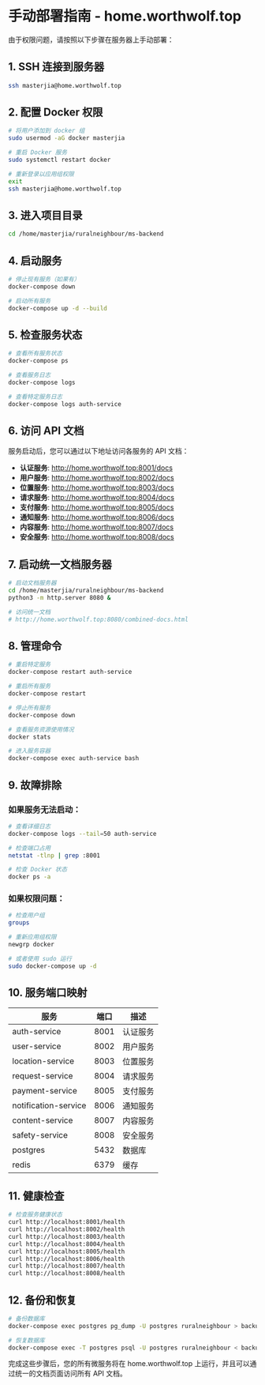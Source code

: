 # 手动部署指南 - home.worthwolf.top

由于权限问题，请按照以下步骤在服务器上手动部署：

## 1. SSH 连接到服务器

```bash
ssh masterjia@home.worthwolf.top
```

## 2. 配置 Docker 权限

```bash
# 将用户添加到 docker 组
sudo usermod -aG docker masterjia

# 重启 Docker 服务
sudo systemctl restart docker

# 重新登录以应用组权限
exit
ssh masterjia@home.worthwolf.top
```

## 3. 进入项目目录

```bash
cd /home/masterjia/ruralneighbour/ms-backend
```

## 4. 启动服务

```bash
# 停止现有服务（如果有）
docker-compose down

# 启动所有服务
docker-compose up -d --build
```

## 5. 检查服务状态

```bash
# 查看所有服务状态
docker-compose ps

# 查看服务日志
docker-compose logs

# 查看特定服务日志
docker-compose logs auth-service
```

## 6. 访问 API 文档

服务启动后，您可以通过以下地址访问各服务的 API 文档：

- **认证服务**: http://home.worthwolf.top:8001/docs
- **用户服务**: http://home.worthwolf.top:8002/docs
- **位置服务**: http://home.worthwolf.top:8003/docs
- **请求服务**: http://home.worthwolf.top:8004/docs
- **支付服务**: http://home.worthwolf.top:8005/docs
- **通知服务**: http://home.worthwolf.top:8006/docs
- **内容服务**: http://home.worthwolf.top:8007/docs
- **安全服务**: http://home.worthwolf.top:8008/docs

## 7. 启动统一文档服务器

```bash
# 启动文档服务器
cd /home/masterjia/ruralneighbour/ms-backend
python3 -m http.server 8080 &

# 访问统一文档
# http://home.worthwolf.top:8080/combined-docs.html
```

## 8. 管理命令

```bash
# 重启特定服务
docker-compose restart auth-service

# 重启所有服务
docker-compose restart

# 停止所有服务
docker-compose down

# 查看服务资源使用情况
docker stats

# 进入服务容器
docker-compose exec auth-service bash
```

## 9. 故障排除

### 如果服务无法启动：

```bash
# 查看详细日志
docker-compose logs --tail=50 auth-service

# 检查端口占用
netstat -tlnp | grep :8001

# 检查 Docker 状态
docker ps -a
```

### 如果权限问题：

```bash
# 检查用户组
groups

# 重新应用组权限
newgrp docker

# 或者使用 sudo 运行
sudo docker-compose up -d
```

## 10. 服务端口映射

| 服务                 | 端口 | 描述     |
| -------------------- | ---- | -------- |
| auth-service         | 8001 | 认证服务 |
| user-service         | 8002 | 用户服务 |
| location-service     | 8003 | 位置服务 |
| request-service      | 8004 | 请求服务 |
| payment-service      | 8005 | 支付服务 |
| notification-service | 8006 | 通知服务 |
| content-service      | 8007 | 内容服务 |
| safety-service       | 8008 | 安全服务 |
| postgres             | 5432 | 数据库   |
| redis                | 6379 | 缓存     |

## 11. 健康检查

```bash
# 检查服务健康状态
curl http://localhost:8001/health
curl http://localhost:8002/health
curl http://localhost:8003/health
curl http://localhost:8004/health
curl http://localhost:8005/health
curl http://localhost:8006/health
curl http://localhost:8007/health
curl http://localhost:8008/health
```

## 12. 备份和恢复

```bash
# 备份数据库
docker-compose exec postgres pg_dump -U postgres ruralneighbour > backup.sql

# 恢复数据库
docker-compose exec -T postgres psql -U postgres ruralneighbour < backup.sql
```

完成这些步骤后，您的所有微服务将在 home.worthwolf.top 上运行，并且可以通过统一的文档页面访问所有 API 文档。








